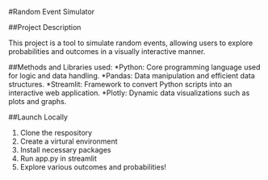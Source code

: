 #Random Event Simulator

##Project Description

This project is a tool to simulate random events, allowing users to explore probabilities and outcomes in a visually interactive manner. 

##Methods and Libraries used:
*Python: Core programming language used for logic and data handling. 
*Pandas: Data manipulation and efficient data structures.
*Streamlit: Framework to convert Python scripts into an interactive web application. 
*Plotly: Dynamic data visualizations such as plots and graphs. 

##Launch Locally
1. Clone the respository
2. Create a virtural environment
3. Install necessary packages
4. Run app.py in streamlit
5. Explore various outcomes and probabilities!